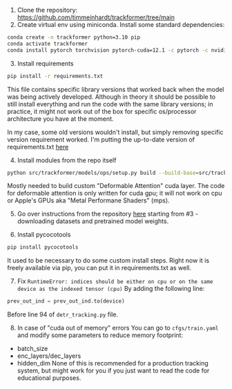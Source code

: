 1. Clone the repository: https://github.com/timmeinhardt/trackformer/tree/main
2. Create virtual env using miniconda. Install some standard dependencies:
```bash
conda create -n trackformer python=3.10 pip
conda activate trackformer
conda install pytorch torchvision pytorch-cuda=12.1 -c pytorch -c nvidia
```
3. Install requirements
```bash
pip install -r requirements.txt
```
This file contains specific library versions that worked back when the model was being actively developed. Although in theory it should be possible to still install everything and run the code with the same library versions; in practice, it might not work out of the box for specific os/processor architecture you have at the moment.   

In my case, some old versions wouldn't install, but simply removing specific version requirement worked. I'm putting the up-to-date version of requirements.txt [here](./requirements.txt)    

4. Install modules from the repo itself
```bash
python src/trackformer/models/ops/setup.py build --build-base=src/trackformer/models/ops/ install
```
Mostly needed to build custom "Deformable Attention" cuda layer. The code for deformable attention is only written for cuda gpu; it will not work on cpu or Apple's GPUs aka "Metal Performane Shaders" (mps).   

5. Go over instructions from the repository [here](https://github.com/timmeinhardt/trackformer/blob/main/docs/INSTALL.md) starting from #3 - downloading datasets and pretrained model weights.   

6. Install pycocotools
```bash
pip install pycocotools
```
It used to be necessary to do some custom install steps. Right now it is freely available via pip, you can put it in requirements.txt as well.    

7. Fix `RuntimeError: indices should be either on cpu or on the same device as the indexed tensor (cpu)`
By adding the following line:
```python
prev_out_ind = prev_out_ind.to(device)
```
Before line 94 of `detr_tracking.py` file.   

8. In case of "cuda out of memory" errors
You can go to `cfgs/train.yaml` and modify some parameters to reduce memory footprint:
- batch_size
- enc_layers/dec_layers
- hidden_dim
None of this is recommended for a production tracking system, but might work for you if you just want to read the code for educational purposes.